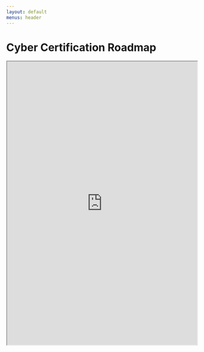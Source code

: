 ```yaml
---
layout: default
menus: header
---
```


# Cyber Certification Roadmap

<iframe width="100%" height="750" src="https://pauljerimy.com/security-certification-roadmap/"></iframe>